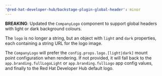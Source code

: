 ```yaml
---
'@red-hat-developer-hub/backstage-plugin-global-header': minor
---
```


**BREAKING**: Updated the `CompanyLogo` component to support global headers with light or dark background colours.

The `logo` is no longer a string, but an object with `light` and `dark` properties, each containing a string URL for the logo image.

The `CompanyLogo` will prefer the `config.props.logo.[light|dark]` mount point configuration when rendering. If not provided, it will fall back to the `app.branding.fullLogoLight` or `app.branding.fullLogo` app config values, and finally to the Red Hat Developer Hub default logo.
